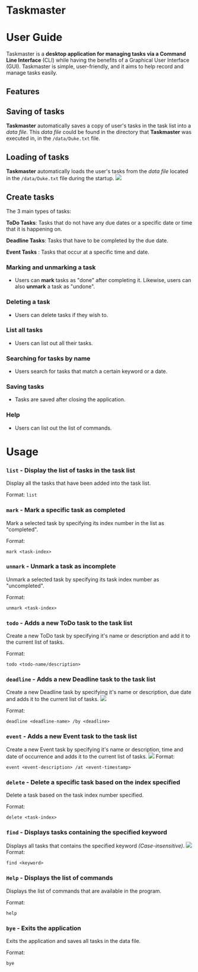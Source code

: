 # Taskmaster


# User Guide
Taskmaster is a **desktop application for managing tasks via a Command Line Interface** (CLI) while having the
benefits of a Graphical User Interface (GUI). Taskmaster is simple, user-friendly, and it aims to help record and
manage tasks easily.

## Features

## Saving of tasks
**Taskmaster** automatically saves a copy of user's tasks in the task list into a *data file*.
This *data file* could be found in the directory that **Taskmaster** was executed in, in the
`/data/Duke.txt` file.

## Loading of tasks
**Taskmaster** automatically loads the user's tasks from the *data file* located in the
`/data/Duke.txt` file during the startup.
![](/docs/assets/load.png)

## Create tasks
The 3 main types of tasks:

**ToDo Tasks**: Tasks that do not have any due dates or a specific date or time that it is happening on.

**Deadline Tasks**: Tasks that have to be completed by the due date.

**Event Tasks** : Tasks that occur at a specific time and date.

### Marking and unmarking a task
- Users can **mark** tasks as "done" after completing it. Likewise, users can also **unmark** a task as "undone".

### Deleting a task
- Users can delete tasks if they wish to.

### List all tasks
- Users can list out all their tasks.

### Searching for tasks by name
- Users search for tasks that match a certain keyword or a date.

### Saving tasks
- Tasks are saved after closing the application.

### Help
- Users can list out the list of commands.


# Usage
### `list` - Display the list of tasks in the task list
Display all the tasks that have been added into the task list.

Format:
`list`

### `mark` - Mark a specific task as completed

Mark a selected task by specifying its index number in the list as "completed".

Format:

`mark <task-index>`

### `unmark` - Unmark a task as incomplete

Unmark a selected task by specifying its task index number as "uncompleted".

Format:

`unmark <task-index>`

### `todo` - Adds a new **ToDo** task to the task list

Create a new ToDo task by specifying it's name or description and add it to the current list of tasks.

Format:

`todo <todo-name/description>`

### `deadline` - Adds a new **Deadline** task to the task list

Create a new Deadline task by specifying it's name or description, due date and adds it to the current list of tasks.
![](/docs/assets/deadline.png)

Format:

`deadline <deadline-name> /by <deadline>`

### `event` - Adds a new **Event** task to the task list

Create a new Event task by specifying it's name or description, time and date of occurrence and adds it to the current list of tasks.
![](/docs/assets/event.png)
Format:

`event <event-description> /at <event-timestamp>`


### `delete` - Delete a specific task based on the index specified

Delete a task based on the task index number specified.

Format:

`delete <task-index>`

### `find` - Displays tasks containing the specified keyword

Displays all tasks that contains the specified keyword *(Case-insensitive)*.
![](/docs/assets/find.png)
Format:

`find <keyword>`

### `Help` - Displays the list of commands

Displays the list of commands that are available in the program.

Format:

`help`


### `bye` - Exits the application

Exits the application and saves all tasks in the data file.

Format:

`bye`
